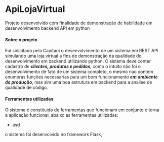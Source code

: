 # ApiLojaVirtual
Projeto desenvolvido com finalidade de demonstração de habilidade em desenvolvimento backend API em python

<h4>Sobre o projeto</h4>
<p>
  Foi solicitado pela Capitani o desenvolvimento de um sistema em REST API simulando uma loja virtual a fins de demonstração da qualidade do desenvolvimento em backend utilizando python. O sistema deve conter cadastro de <b><i>clientes, produtos e pedidos</i></b>, como o intuito não foi o desenvolvimento de fato de um sistema completo, o mesmo nao contem enumeras funções necessarias para um bom funcionamento <b><i> em ambiente de produção</i></b>, mas sim uma boa estrutura em backend para a analise de qualidade de código.
</p>
 
 <h4>Ferramentas utilizadas</h4>
 <p>
  O sistema é constituido de ferramentas que funcionam em conjunto e torna a aplicação funcional, abaixo as ferramentas utilizadas:
  <ul>
    <li>asd</li>  
  </ul>
</p>  
  

  o sistema foi desenvolvido no framework Flask, 


